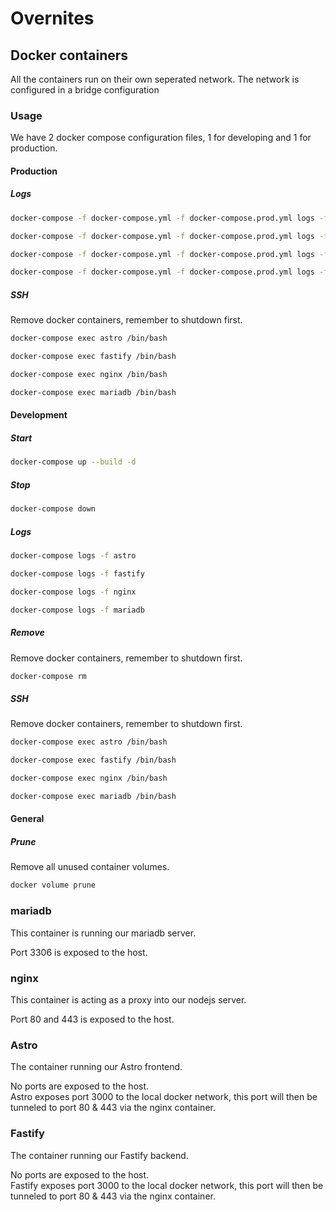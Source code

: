 # Overnites

## Docker containers
All the containers run on their own seperated network. The network is configured in a bridge configuration

### Usage
We have 2 docker compose configuration files, 1 for developing and 1 for production.

#### Production
##### Logs
```bash
docker-compose -f docker-compose.yml -f docker-compose.prod.yml logs -f astro
```
```bash
docker-compose -f docker-compose.yml -f docker-compose.prod.yml logs -f fastify
```
```bash
docker-compose -f docker-compose.yml -f docker-compose.prod.yml logs -f nginx
```
```bash
docker-compose -f docker-compose.yml -f docker-compose.prod.yml logs -f mariadb
```

##### SSH
Remove docker containers, remember to shutdown first.
```bash
docker-compose exec astro /bin/bash
```
```bash
docker-compose exec fastify /bin/bash
```
```bash
docker-compose exec nginx /bin/bash
```
```bash
docker-compose exec mariadb /bin/bash
```

#### Development
##### Start
```bash
docker-compose up --build -d
```

##### Stop
```bash
docker-compose down
```

##### Logs
```bash
docker-compose logs -f astro
```
```bash
docker-compose logs -f fastify
```
```bash
docker-compose logs -f nginx
```
```bash
docker-compose logs -f mariadb
```

##### Remove
Remove docker containers, remember to shutdown first.
```bash
docker-compose rm
```

##### SSH
Remove docker containers, remember to shutdown first.
```bash
docker-compose exec astro /bin/bash
```
```bash
docker-compose exec fastify /bin/bash
```
```bash
docker-compose exec nginx /bin/bash
```
```bash
docker-compose exec mariadb /bin/bash
```

#### General
##### Prune
Remove all unused container volumes.
```bash
docker volume prune
```

### mariadb
This container is running our mariadb server.  

Port 3306 is exposed to the host.  

### nginx
This container is acting as a proxy into our nodejs server.  

Port 80 and 443 is exposed to the host.  

### Astro
The container running our Astro frontend.  

No ports are exposed to the host.  
Astro exposes port 3000 to the local docker network, this port will then be tunneled to port 80 & 443 via the nginx container.  

### Fastify
The container running our Fastify backend.  

No ports are exposed to the host.  
Fastify exposes port 3000 to the local docker network, this port will then be tunneled to port 80 & 443 via the nginx container.  